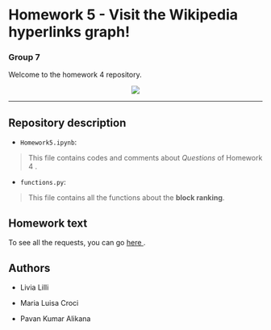# Homework 5 - Visit the Wikipedia hyperlinks graph!

### Group 7

Welcome to the homework 4 repository.



<div align="center">
  <img src="https://camo.githubusercontent.com/6a30b5d2d01c1921bc754dfd17fc2b183041d178/68747470733a2f2f63727970746f6272696566696e672e636f6d2f77702d636f6e74656e742f75706c6f6164732f323031382f30342f57696b6970656469612d616e642d526571756573742d4e6574776f726b2d656e61626c652d646f6e6f72732d746f2d646f6e6174652d696e2d63727970746f63757272656e63792e6a7067">
</div>




*******************************************************


## Repository description

* `Homework5.ipynb`:
> This file contains codes and comments about <i>Questions</i> of Homework 4 .

* `functions.py`:
> This file contains all the functions about the <b>block ranking</b>.




## Homework text

To see all the requests, you can go <a href = "https://github.com/CriMenghini/ADM-2018/tree/master/Homework_4"> here </a>.




## Authors

* Livia Lilli


* Maria Luisa Croci


* Pavan Kumar Alikana


